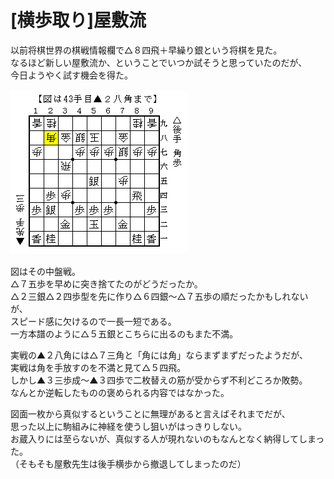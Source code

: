 # [横歩取り]屋敷流

以前将棋世界の棋戦情報欄で△８四飛＋早繰り銀という将棋を見た。  
なるほど新しい屋敷流か、ということでいつか試そうと思っていたのだが、  
今日ようやく試す機会を得た。

![](images/20121125.png)

図はその中盤戦。  
△７五歩を早めに突き捨てたのがどうだったか。  
△２三銀△２四歩型を先に作り△６四銀～△７五歩の順だったかもしれないが、  
スピード感に欠けるので一長一短である。  
一方本譜のように△５五銀とこちらに出るのもまた不満。

実戦の▲２八角には△７三角と「角には角」ならまずまずだったようだが、  
実戦は角を手放すのを不満と見て△５四飛。  
しかし▲３三歩成～▲３四歩で二枚替えの筋が受からず不利どころか敗勢。  
なんとか逆転したものの褒められる内容ではなかった。

図面一枚から真似するということに無理があると言えばそれまでだが、  
思った以上に駒組みに神経を使うし狙いがはっきりしない。  
お蔵入りには至らないが、真似する人が現れないのもなんとなく納得してしまった。  
（そもそも屋敷先生は後手横歩から撤退してしまったのだ）